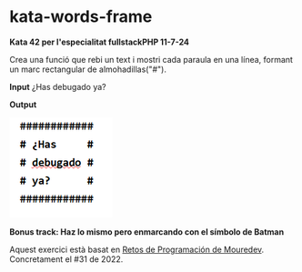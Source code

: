 # kata-words-frame
**Kata 42 per l'especialitat fullstackPHP 11-7-24**


 Crea una funció que rebi un text i mostri cada paraula en una línea,
 formant un marc rectangular de almohadillas("#").

 **Input**
 ¿Has debugado ya?

 **Output**

![Ejemplo](image-1.png)

   
**Bonus track: Haz lo mismo pero enmarcando con el símbolo de Batman**

Aquest exercici està basat en [Retos de Programación de Mouredev](https://retosdeprogramacion.com/ejercicios). Concretament el #31 de 2022.